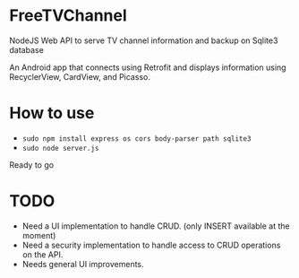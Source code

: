 # FreeTVChannel
NodeJS Web API to serve TV channel information and backup on Sqlite3 database

An Android app that connects using Retrofit and displays information using RecyclerView, CardView, and Picasso.

# How to use
- `sudo npm install express os cors body-parser path sqlite3`
- `sudo node server.js`

Ready to go

# TODO

- Need a UI implementation to handle CRUD. (only INSERT available at the moment)
- Need a security implementation to handle access to CRUD operations on the API.
- Needs general UI improvements.
